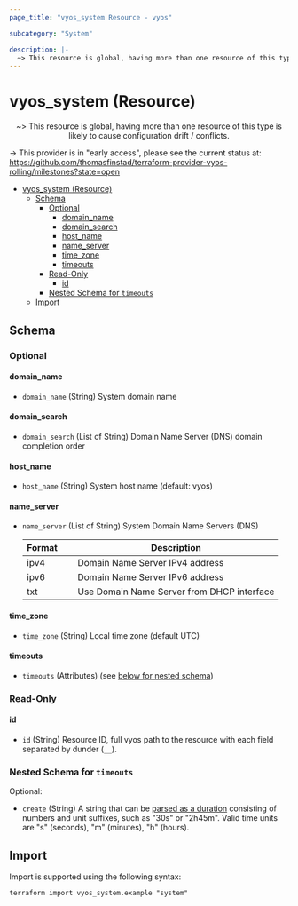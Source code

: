 ```yaml
---
page_title: "vyos_system Resource - vyos"

subcategory: "System"

description: |-
  ~> This resource is global, having more than one resource of this type is likely to cause configuration drift / conflicts.
---
```


# vyos_system (Resource)
<center>

~> This resource is global, having more than one resource of this type is likely to cause configuration drift / conflicts.



</center>

-> This provider is in "early access", please see the current status at: https://github.com/thomasfinstad/terraform-provider-vyos-rolling/milestones?state=open

<!--TOC-->

- [vyos_system (Resource)](#vyos_system-resource)
  - [Schema](#schema)
    - [Optional](#optional)
      - [domain_name](#domain_name)
      - [domain_search](#domain_search)
      - [host_name](#host_name)
      - [name_server](#name_server)
      - [time_zone](#time_zone)
      - [timeouts](#timeouts)
    - [Read-Only](#read-only)
      - [id](#id)
    - [Nested Schema for `timeouts`](#nested-schema-for-timeouts)
  - [Import](#import)

<!--TOC-->

<!-- schema generated by tfplugindocs -->
## Schema

### Optional

#### domain_name
- `domain_name` (String) System domain name
#### domain_search
- `domain_search` (List of String) Domain Name Server (DNS) domain completion order
#### host_name
- `host_name` (String) System host name (default: vyos)
#### name_server
- `name_server` (List of String) System Domain Name Servers (DNS)

    |  Format  &emsp;|  Description                                 |
    |----------|----------------------------------------------|
    |  ipv4    &emsp;|  Domain Name Server IPv4 address             |
    |  ipv6    &emsp;|  Domain Name Server IPv6 address             |
    |  txt     &emsp;|  Use Domain Name Server from DHCP interface  |
#### time_zone
- `time_zone` (String) Local time zone (default UTC)
#### timeouts
- `timeouts` (Attributes) (see [below for nested schema](#nestedatt--timeouts))

### Read-Only

#### id
- `id` (String) Resource ID, full vyos path to the resource with each field separated by dunder (`__`).

<a id="nestedatt--timeouts"></a>
### Nested Schema for `timeouts`

Optional:

- `create` (String) A string that can be [parsed as a duration](https://pkg.go.dev/time#ParseDuration) consisting of numbers and unit suffixes, such as &#34;30s&#34; or &#34;2h45m&#34;. Valid time units are &#34;s&#34; (seconds), &#34;m&#34; (minutes), &#34;h&#34; (hours).

## Import

Import is supported using the following syntax:

```shell
terraform import vyos_system.example "system"
```
